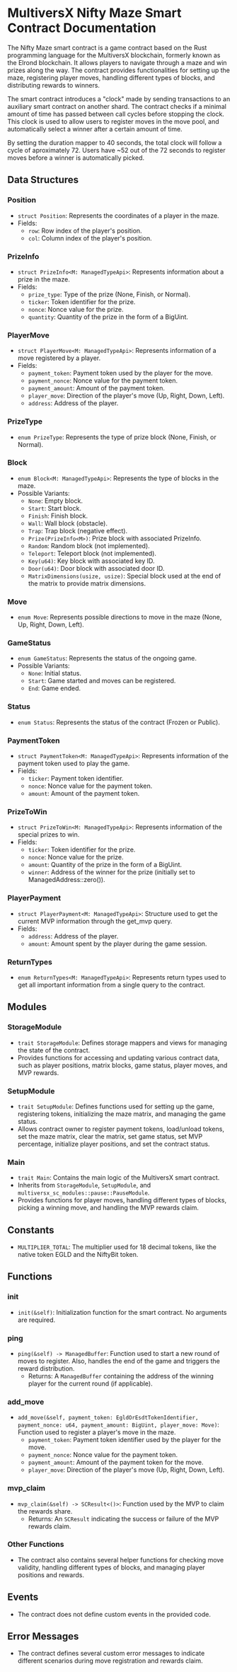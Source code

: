 # MultiversX Nifty Maze Smart Contract Documentation

The Nifty Maze smart contract is a game contract based on the Rust programming language for the MultiversX blockchain, formerly known as the Elrond blockchain. It allows players to navigate through a maze and win prizes along the way. The contract provides functionalities for setting up the maze, registering player moves, handling different types of blocks, and distributing rewards to winners.

The smart contract introduces a "clock" made by sending transactions to an auxiliary smart contract on another shard.
The contract checks if a minimal amount of time has passed between call cycles before stopping the clock.
This clock is used to allow users to register moves in the move pool, and automatically select a winner after a certain amount of time.

By setting the duration mapper to 40 seconds, the total clock will follow a cycle of aproximately 72. 
Users have ~52 out of the 72 seconds to register moves before a winner is automatically picked.

## Data Structures

### Position
- `struct Position`: Represents the coordinates of a player in the maze.
- Fields:
  - `row`: Row index of the player's position.
  - `col`: Column index of the player's position.

### PrizeInfo
- `struct PrizeInfo<M: ManagedTypeApi>`: Represents information about a prize in the maze.
- Fields:
  - `prize_type`: Type of the prize (None, Finish, or Normal).
  - `ticker`: Token identifier for the prize.
  - `nonce`: Nonce value for the prize.
  - `quantity`: Quantity of the prize in the form of a BigUint.

### PlayerMove
- `struct PlayerMove<M: ManagedTypeApi>`: Represents information of a move registered by a player.
- Fields:
  - `payment_token`: Payment token used by the player for the move.
  - `payment_nonce`: Nonce value for the payment token.
  - `payment_amount`: Amount of the payment token.
  - `player_move`: Direction of the player's move (Up, Right, Down, Left).
  - `address`: Address of the player.

### PrizeType
- `enum PrizeType`: Represents the type of prize block (None, Finish, or Normal).

### Block
- `enum Block<M: ManagedTypeApi>`: Represents the type of blocks in the maze.
- Possible Variants:
  - `None`: Empty block.
  - `Start`: Start block.
  - `Finish`: Finish block.
  - `Wall`: Wall block (obstacle).
  - `Trap`: Trap block (negative effect).
  - `Prize(PrizeInfo<M>)`: Prize block with associated PrizeInfo.
  - `Random`: Random block (not implemented).
  - `Teleport`: Teleport block (not implemented).
  - `Key(u64)`: Key block with associated key ID.
  - `Door(u64)`: Door block with associated door ID.
  - `MatrixDimensions(usize, usize)`: Special block used at the end of the matrix to provide matrix dimensions.

### Move
- `enum Move`: Represents possible directions to move in the maze (None, Up, Right, Down, Left).

### GameStatus
- `enum GameStatus`: Represents the status of the ongoing game.
- Possible Variants:
  - `None`: Initial status.
  - `Start`: Game started and moves can be registered.
  - `End`: Game ended.

### Status
- `enum Status`: Represents the status of the contract (Frozen or Public).

### PaymentToken
- `struct PaymentToken<M: ManagedTypeApi>`: Represents information of the payment token used to play the game.
- Fields:
  - `ticker`: Payment token identifier.
  - `nonce`: Nonce value for the payment token.
  - `amount`: Amount of the payment token.

### PrizeToWin
- `struct PrizeToWin<M: ManagedTypeApi>`: Represents information of the special prizes to win.
- Fields:
  - `ticker`: Token identifier for the prize.
  - `nonce`: Nonce value for the prize.
  - `amount`: Quantity of the prize in the form of a BigUint.
  - `winner`: Address of the winner for the prize (initially set to ManagedAddress::zero()).

### PlayerPayment
- `struct PlayerPayment<M: ManagedTypeApi>`: Structure used to get the current MVP information through the get_mvp query.
- Fields:
  - `address`: Address of the player.
  - `amount`: Amount spent by the player during the game session.

### ReturnTypes
- `enum ReturnTypes<M: ManagedTypeApi>`: Represents return types used to get all important information from a single query to the contract.

## Modules

### StorageModule
- `trait StorageModule`: Defines storage mappers and views for managing the state of the contract.
- Provides functions for accessing and updating various contract data, such as player positions, matrix blocks, game status, player moves, and MVP rewards.

### SetupModule
- `trait SetupModule`: Defines functions used for setting up the game, registering tokens, initializing the maze matrix, and managing the game status.
- Allows contract owner to register payment tokens, load/unload tokens, set the maze matrix, clear the matrix, set game status, set MVP percentage, initialize player positions, and set the contract status.

### Main
- `trait Main`: Contains the main logic of the MultiversX smart contract.
- Inherits from `StorageModule`, `SetupModule`, and `multiversx_sc_modules::pause::PauseModule`.
- Provides functions for player moves, handling different types of blocks, picking a winning move, and handling the MVP rewards claim.

## Constants

- `MULTIPLIER_TOTAL`: The multiplier used for 18 decimal tokens, like the native token EGLD and the NiftyBit token.

## Functions

### init
- `init(&self)`: Initialization function for the smart contract. No arguments are required.

### ping
- `ping(&self) -> ManagedBuffer`: Function used to start a new round of moves to register. Also, handles the end of the game and triggers the reward distribution.
  - Returns: A `ManagedBuffer` containing the address of the winning player for the current round (if applicable).

### add_move
- `add_move(&self, payment_token: EgldOrEsdtTokenIdentifier, payment_nonce: u64, payment_amount: BigUint, player_move: Move)`: Function used to register a player's move in the maze.
  - `payment_token`: Payment token identifier used by the player for the move.
  - `payment_nonce`: Nonce value for the payment token.
  - `payment_amount`: Amount of the payment token for the move.
  - `player_move`: Direction of the player's move (Up, Right, Down, Left).

### mvp_claim
- `mvp_claim(&self) -> SCResult<()>`: Function used by the MVP to claim the rewards share.
  - Returns: An `SCResult` indicating the success or failure of the MVP rewards claim.

### Other Functions
- The contract also contains several helper functions for checking move validity, handling different types of blocks, and managing player positions and rewards.

## Events
- The contract does not define custom events in the provided code.

## Error Messages

- The contract defines several custom error messages to indicate different scenarios during move registration and rewards claim.

